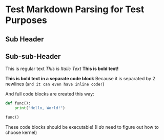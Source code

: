 # Test Markdown Parsing for Test Purposes
## Sub Header

## Sub-sub-Header
This is regular text
*This is Italic Text*
**This is bold text!**


**This is bold text in a separate code block**
Because it is separated by 2 newlines
(`and it can even have inline code!`)

And full code blocks are created this way:
```python
def func():
    print("Hello, World!")

func()
```
These code blocks should be executable!
(I *do* need to figure out how to choose kernel)